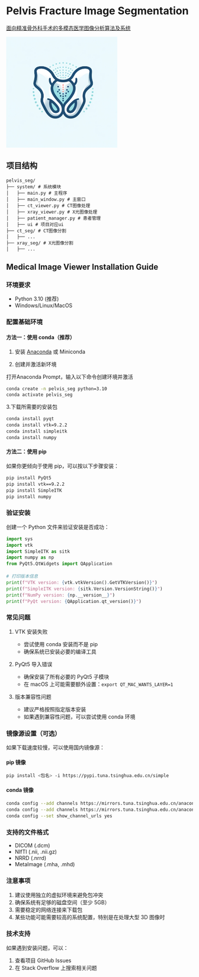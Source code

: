 # Pelvis Fracture Image Segmentation

[面向精准骨外科手术的多模态医学图像分析算法及系统](Project_plan.md)

 <img src="image/logo.png" width="300">

## 项目结构

```
pelvis_seg/
├── system/ # 系统模块
│   ├── main.py # 主程序
│   ├── main_window.py # 主窗口
│   ├── ct_viewer.py # CT图像处理
│   ├── xray_viewer.py # X光图像处理
│   ├── patient_manager.py # 患者管理
│   ├── ui # 项目对应ui
├── ct_seg/ # CT图像分割
│   ├── ...
├── xray_seg/ # X光图像分割
│   ├── ...
```

## Medical Image Viewer Installation Guide

### 环境要求
- Python 3.10 (推荐)
- Windows/Linux/MacOS

### 配置基础环境

#### 方法一：使用 conda（推荐）

1. 安装 [Anaconda](https://www.anaconda.com/download) 或 Miniconda

2. 创建并激活新环境

打开Anaconda Prompt，输入以下命令创建环境并激活

```bash
conda create -n pelvis_seg python=3.10
conda activate pelvis_seg
```

3.下载所需要的安装包

```bash
conda install pyqt
conda install vtk=9.2.2
conda install simpleitk
conda install numpy
```
#### 方法二：使用 pip

如果你更倾向于使用 pip，可以按以下步骤安装：

```bash
pip install PyQt5
pip install vtk==9.2.2
pip install SimpleITK
pip install numpy
```

### 验证安装

创建一个 Python 文件来验证安装是否成功：

```python
import sys
import vtk
import SimpleITK as sitk
import numpy as np
from PyQt5.QtWidgets import QApplication

# 打印版本信息
print(f"VTK version: {vtk.vtkVersion().GetVTKVersion()}")
print(f"SimpleITK version: {sitk.Version.VersionString()}")
print(f"NumPy version: {np.__version__}")
print(f"PyQt version: {QApplication.qt_version()}")
```

### 常见问题

1. VTK 安装失败
   - 尝试使用 conda 安装而不是 pip
   - 确保系统已安装必要的编译工具

2. PyQt5 导入错误
   - 确保安装了所有必要的 PyQt5 子模块
   - 在 macOS 上可能需要额外设置：`export QT_MAC_WANTS_LAYER=1`

3. 版本兼容性问题
   - 建议严格按照指定版本安装
   - 如果遇到兼容性问题，可以尝试使用 conda 环境

### 镜像源设置（可选）

如果下载速度较慢，可以使用国内镜像源：

#### pip 镜像
```bash
pip install <包名> -i https://pypi.tuna.tsinghua.edu.cn/simple
```

#### conda 镜像
```bash
conda config --add channels https://mirrors.tuna.tsinghua.edu.cn/anaconda/pkgs/free/
conda config --add channels https://mirrors.tuna.tsinghua.edu.cn/anaconda/pkgs/main/
conda config --set show_channel_urls yes
```

### 支持的文件格式
- DICOM (.dcm)
- NIfTI (.nii, .nii.gz)
- NRRD (.nrrd)
- MetaImage (.mha, .mhd)

### 注意事项
1. 建议使用独立的虚拟环境来避免包冲突
2. 确保系统有足够的磁盘空间（至少 5GB）
3. 需要稳定的网络连接来下载包
4. 某些功能可能需要较高的系统配置，特别是在处理大型 3D 图像时

### 技术支持
如果遇到安装问题，可以：
1. 查看项目 GitHub Issues
2. 在 Stack Overflow 上搜索相关问题
